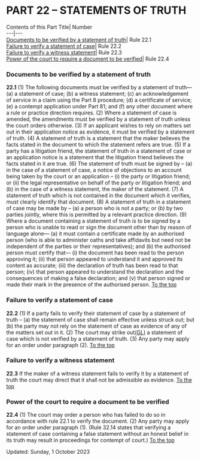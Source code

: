 # PART 22 – STATEMENTS OF TRUTH
Contents of this Part
Title| Number  
---|---  
[Documents to be verified by a statement of truth](https://www.justice.gov.uk/courts/procedure-rules/civil/rules/part22#22.1)| Rule 22.1  
[Failure to verify a statement of case](https://www.justice.gov.uk/courts/procedure-rules/civil/rules/part22#22.2)| Rule 22.2  
[Failure to verify a witness statement](https://www.justice.gov.uk/courts/procedure-rules/civil/rules/part22#22.3)| Rule 22.3  
[Power of the court to require a document to be verified](https://www.justice.gov.uk/courts/procedure-rules/civil/rules/part22#22.4)| Rule 22.4  
### Documents to be verified by a statement of truth

**22.1**
(1) The following documents must be verified by a statement of truth—
(a) a statement of case;
(b) a witness statement;
(c) an acknowledgement of service in a claim using the Part 8 procedure;
(d) a certificate of service;
(e) a contempt application under Part 81; and
(f) any other document where a rule or practice direction requires.
(2) Where a statement of case is amended, the amendments must be verified by a statement of truth unless the court orders otherwise.
(3) If an applicant wishes to rely on matters set out in their application notice as evidence, it must be verified by a statement of truth.
(4) A statement of truth is a statement that the maker believes the facts stated in the document to which the statement refers are true.
(5) If a party has a litigation friend, the statement of truth in a statement of case or an application notice is a statement that the litigation friend believes the facts stated in it are true.
(6) The statement of truth must be signed by –
(a) in the case of a statement of case, a notice of objections to an account being taken by the court or an application –
(i) the party or litigation friend; or
(ii) the legal representative on behalf of the party or litigation friend; and
(b) in the case of a witness statement, the maker of the statement.
(7) A statement of truth which is not contained in the document which it verifies, must clearly identify that document.
(8) A statement of truth in a statement of case may be made by –
(a) a person who is not a party; or
(b) by two parties jointly,
where this is permitted by a relevant practice direction.
(9) Where a document containing a statement of truth is to be signed by a person who is unable to read or sign the document other than by reason of language alone—
(a) it must contain a certificate made by an authorised person (who is able to administer oaths and take affidavits but need not be independent of the parties or their representatives); and
(b) the authorised person must certify that—
(i) the document has been read to the person approving it;
(ii) that person appeared to understand it and approved its content as accurate;
(iii) the declaration of truth has been read to that person;
(iv) that person appeared to understand the declaration and the consequences of making a false declaration; and
(v) that person signed or made their mark in the presence of the authorised person.
[To the top](https://www.justice.gov.uk/courts/procedure-rules/civil/rules/part22#top)
### Failure to verify a statement of case

**22.2**
(1) If a party fails to verify their statement of case by a statement of truth –
(a) the statement of case shall remain effective unless struck out; but
(b) the party may not rely on the statement of case as evidence of any of the matters set out in it.
(2) The court may strike out[(GL)](https://www.justice.gov.uk/courts/procedure-rules/civil/glossary) a statement of case which is not verified by a statement of truth.
(3) Any party may apply for an order under paragraph (2).
[To the top](https://www.justice.gov.uk/courts/procedure-rules/civil/rules/part22#top)
### Failure to verify a witness statement

**22.3** If the maker of a witness statement fails to verify it by a statement of truth the court may direct that it shall not be admissible as evidence.
[To the top](https://www.justice.gov.uk/courts/procedure-rules/civil/rules/part22#top)
### Power of the court to require a document to be verified

**22.4**
(1) The court may order a person who has failed to do so in accordance with rule 22.1 to verify the document.
(2) Any party may apply for an order under paragraph (1).
(Rule 32.14 states that verifying a statement of case containing a false statement without an honest belief in its truth may result in proceedings for contempt of court.)
[To the top](https://www.justice.gov.uk/courts/procedure-rules/civil/rules/part22#top)

Updated: Sunday, 1 October 2023
